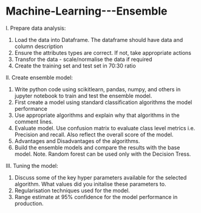 # Machine-Learning---Ensemble

I. Prepare data analysis:
1. Load the data into Dataframe. The dataframe should have data and column description
2. Ensure the attributes types are correct. If not, take appropriate actions
3. Transfor the data - scale/normalise the data if required
4. Create the training set and test set in 70:30 ratio

II. Create ensemble model:
1. Write python code using scikitlearn, pandas, numpy, and others in jupyter notebook to train and test the ensemble model.
2. First create a model using standard classification algorithms   the model performance
3. Use appropriate algorithms and explain why that algorithms in the comment lines.
4. Evaluate model. Use confusion matrix to evaluate class level metrics i.e. Precision and recall. Also reflect the overall score of the model.
5. Advantages and Disadvantages of the algorithms.
6. Build the ensemble models and compare the results with the base model. Note. Random forest can be used only with the Decision Tress.

III. Tuning the model:
1. Discuss some of the key hyper parameters available for the selected algorithm. What values did you initalise these parameters to.
2. Regularisation techniques used for the model.
3. Range estimate at 95% confidence for the model performance in production.
